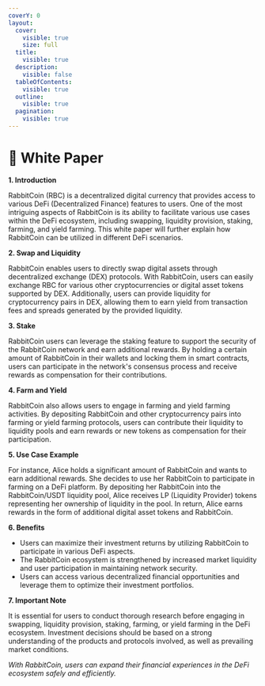 ```yaml
---
coverY: 0
layout:
  cover:
    visible: true
    size: full
  title:
    visible: true
  description:
    visible: false
  tableOfContents:
    visible: true
  outline:
    visible: true
  pagination:
    visible: true
---
```


# 📑 White Paper

**1. Introduction**

RabbitCoin (RBC) is a decentralized digital currency that provides access to various DeFi (Decentralized Finance) features to users. One of the most intriguing aspects of RabbitCoin is its ability to facilitate various use cases within the DeFi ecosystem, including swapping, liquidity provision, staking, farming, and yield farming. This white paper will further explain how RabbitCoin can be utilized in different DeFi scenarios.

**2. Swap and Liquidity**

RabbitCoin enables users to directly swap digital assets through decentralized exchange (DEX) protocols. With RabbitCoin, users can easily exchange RBC for various other cryptocurrencies or digital asset tokens supported by DEX. Additionally, users can provide liquidity for cryptocurrency pairs in DEX, allowing them to earn yield from transaction fees and spreads generated by the provided liquidity.

**3. Stake**

RabbitCoin users can leverage the staking feature to support the security of the RabbitCoin network and earn additional rewards. By holding a certain amount of RabbitCoin in their wallets and locking them in smart contracts, users can participate in the network's consensus process and receive rewards as compensation for their contributions.

**4. Farm and Yield**

RabbitCoin also allows users to engage in farming and yield farming activities. By depositing RabbitCoin and other cryptocurrency pairs into farming or yield farming protocols, users can contribute their liquidity to liquidity pools and earn rewards or new tokens as compensation for their participation.

**5. Use Case Example**

For instance, Alice holds a significant amount of RabbitCoin and wants to earn additional rewards. She decides to use her RabbitCoin to participate in farming on a DeFi platform. By depositing her RabbitCoin into the RabbitCoin/USDT liquidity pool, Alice receives LP (Liquidity Provider) tokens representing her ownership of liquidity in the pool. In return, Alice earns rewards in the form of additional digital asset tokens and RabbitCoin.

**6. Benefits**

* Users can maximize their investment returns by utilizing RabbitCoin to participate in various DeFi aspects.
* The RabbitCoin ecosystem is strengthened by increased market liquidity and user participation in maintaining network security.
* Users can access various decentralized financial opportunities and leverage them to optimize their investment portfolios.

**7. Important Note**

It is essential for users to conduct thorough research before engaging in swapping, liquidity provision, staking, farming, or yield farming in the DeFi ecosystem. Investment decisions should be based on a strong understanding of the products and protocols involved, as well as prevailing market conditions.

_With RabbitCoin, users can expand their financial experiences in the DeFi ecosystem safely and efficiently._
